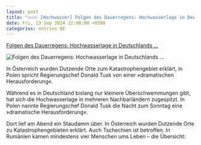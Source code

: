 ```yaml
---
layout: post
title: "🔥🔥🔥 [Hochwasser] Folgen des Dauerregens: Hochwasserlage in Deutschlands ..."
date: Fri, 13 Sep 2024 12:00:00 +0200
categories: entries DE
---
```

[Folgen des Dauerregens: Hochwasserlage in Deutschlands ...](https://www.spiegel.de/panorama/hochwasser-in-nachbarlaendern-oesterreich-und-polen-kaempfen-mit-dramatischen-folgen-des-dauerregens-a-e6cb057c-503a-4b0a-9297-e7b1172d406a)

![Folgen des Dauerregens: Hochwasserlage in Deutschlands ...](https://cdn.prod.www.spiegel.de/images/5dbcd847-8745-4b8c-8094-0c86aba15cfd_w1200_r1.778_fpx45_fpy47.jpg)

In Österreich wurden Dutzende Orte zum Katastrophengebiet erklärt, in Polen spricht Regierungschef Donald Tusk von einer »dramatischen Herausforderung«.

Während es in Deutschland bislang nur kleinere Überschwemmungen gibt, hat sich die Hochwasserlage in mehreren Nachbarländern zugespitzt. In Polen nannte Regierungschef Donald Tusk die Nacht zum Sonntag eine »dramatische Herausforderung«.

Dort lief am Abend ein Staudamm über. In Österreich wurden Dutzende Orte zu Katastrophengebieten erklärt. Auch Tschechien ist betroffen. In Rumänien kamen mindestens vier Menschen ums Leben – die Übersicht:

